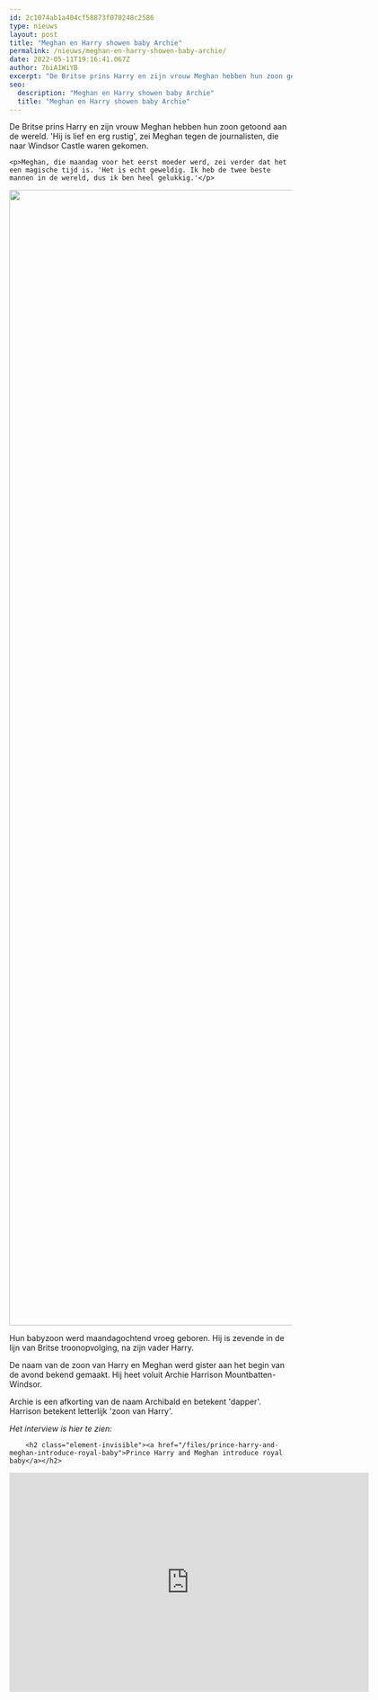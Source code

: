 ```yaml
---
id: 2c1074ab1a404cf58873f070248c2586
type: nieuws
layout: post
title: "Meghan en Harry showen baby Archie"
permalink: /nieuws/meghan-en-harry-showen-baby-archie/
date: 2022-05-11T19:16:41.067Z
author: 7biA1WiYB
excerpt: "De Britse prins Harry en zijn vrouw Meghan hebben hun zoon getoond aan de wereld. 'Hij is lief en erg rustig', zei Meghan tegen de journalisten, die naar Windsor Castle waren gekomen.  "
seo:
  description: "Meghan en Harry showen baby Archie"
  title: "Meghan en Harry showen baby Archie"
---
```

De Britse prins Harry en zijn vrouw Meghan hebben hun zoon getoond aan de wereld. 'Hij is lief en erg rustig', zei Meghan tegen de journalisten, die naar Windsor Castle waren gekomen.  

    <p>Meghan, die maandag voor het eerst moeder werd, zei verder dat het een magische tijd is. 'Het is echt geweldig. Ik heb de twee beste mannen in de wereld, dus ik ben heel gelukkig.'</p>
<p><div class="media media-element-container media-default"><div id="file-537102" class="file file-image file-image-jpeg">

        
  
  <div class="content">
    <img height="2020" width="3030" class="media-element file-default" data-delta="1" src="https://7dagen.netlify.app/sites/default/files/ANP-72814153.jpg" alt="">  </div>

  
</div>
</div>
<p>Hun babyzoon werd maandagochtend vroeg geboren. Hij is zevende in de lijn van Britse troonopvolging, na zijn vader Harry. </p>
<p>De naam van de zoon van Harry en Meghan werd gister aan het begin van de avond bekend gemaakt. Hij heet voluit Archie Harrison Mountbatten-Windsor.</p>
<p>Archie is een afkorting van de naam Archibald en betekent 'dapper'. Harrison betekent letterlijk 'zoon van Harry'.</p>
<p><em>Het interview is hier te zien:</em><br><div class="media media-element-container media-default"><div id="file-537103" class="file file-video file-video-youtube">

        <h2 class="element-invisible"><a href="/files/prince-harry-and-meghan-introduce-royal-baby">Prince Harry and Meghan introduce royal baby</a></h2>
    
  
  <div class="content">
    <div class="media-youtube-video media-element file-default media-youtube-1">
  <iframe class="media-youtube-player" width="640" height="390" title="Prince Harry and Meghan introduce royal baby" src="https://www.youtube.com/embed/3hr8eceshEo?wmode=opaque&controls=" name="Prince Harry and Meghan introduce royal baby" frameborder="0" allowfullscreen="">Video van Prince Harry and Meghan introduce royal baby</iframe>
</div>
  </div>

  
</div>
</div><br>   
